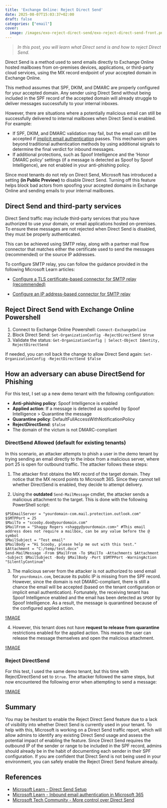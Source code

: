 ```yaml
---
title: 'Exchange Online: Reject Direct Send'
date: 2025-08-07T15:03:37+02:00
draft: false
categories: ["email"]
cover: 
  image: /images/exo-reject-direct-send/exo-reject-direct-send-front.png
---
```


> _In this post, you will learn what Direct send is and how to reject Direct Send._

Direct Send is a method used to send emails directly to Exchange Online hosted mailboxes from on-premises devices, applications, or third-party cloud services, using the MX record endpoint of your accepted domain in Exchange Online.

This method assumes that SPF, DKIM, and DMARC are properly configured for your accepted domain. Any sender using Direct Send without being included in the SPF record of the accepted domain will already struggle to deliver messages successfully to your internal inboxes.

However, there are situations where a potentially malicious email can still be successfully delivered to internal mailboxes when Direct Send is enabled. For example:
- If SPF, DKIM, and DMARC validation may fail, but the email can still be accepted if [implicit email authentication](https://vand3rlinden.com/post/mdo-handling-false-positives-false-negatives/#how-inbound-email-works-in-microsoft-365) passes. This mechanism goes beyond traditional authentication methods by using additional signals to determine the final verdict for inbound messages.
- If additional protections, such as Spoof Intelligence and the ‘Honor DMARC policy’ settings (if a message is detected as Spoof by Spoof Intelligence), are not enabled in your anti-phishing policy.

Since most tenants do not rely on Direct Send, Microsoft has introduced a setting **(in Public Preview)** to disable Direct Send. Turning off this feature helps block bad actors from spoofing your accepted domains in Exchange Online and sending emails to your internal mailboxes.

## Direct Send and third-party services
Direct Send traffic may include third-party services that you have authorized to use your domain, or email applications hosted on-premises. To ensure these messages are not rejected when Direct Send is disabled, they must be properly authenticated.

This can be achieved using SMTP relay, along with a partner mail flow connector that matches either the certificate used to send the messages (recommended) or the source IP addresses.

To configure SMTP relay, you can follow the guidance provided in the following Microsoft Learn articles:

- [Configure a TLS certificate-based connector for SMTP relay (recommended)](https://learn.microsoft.com/en-us/exchange/mail-flow-best-practices/how-to-set-up-a-multifunction-device-or-application-to-send-email-using-microsoft-365-or-office-365#configure-a-tls-certificate-based-connector-for-smtp-relay) 

- [Configure an IP address-based connector for SMTP relay](https://learn.microsoft.com/en-us/exchange/mail-flow-best-practices/how-to-set-up-a-multifunction-device-or-application-to-send-email-using-microsoft-365-or-office-365#configure-an-ip-address-based-connector-for-smtp-relay)


## Reject Direct Send with Exchange Online Powershell
1. Connect to Exchange Online Powershell: `Connect-ExchangeOnline`
2. Block Direct Send: `Set-OrganizationConfig -RejectDirectSend $true`
3. Validate the status: `Get-OrganizationConfig | Select-Object Identity, RejectDirectSend`

If needed, you can roll back the change to allow Direct Send again: `Set-OrganizationConfig -RejectDirectSend $false`

## How an adversary can abuse DirectSend for Phishing
For this test, I set up a new demo tenant with the following configuration:

- **Anti-phishing policy**: Spoof Intelligence is enabled
- **Applied action**: If a message is detected as spoofed by Spoof Intelligence > Quarantine the message
- **Quarantine policy**: DefaultFullAccessWithNotificationPolicy
- **RejectDirectSend**: `$false`
- The domain of the victum is not DMARC-compliant

### DirectSend Allowed (default for existing tenants)
In this scenario, an attacker attempts to phish a user in the demo tenant by trying sending an email directly to the inbox from a malicious server, where port 25 is open for outbound traffic. The attacker follows these steps:

1. The attacker first obtains the MX record of the target domain. They notice that the MX record points to Microsoft 365. Since they cannot tell whether DirectSend is enabled, they decide to attempt delivery.

2. Using the **outdated** `Send-MailMessage` cmdlet, the attacker sends a malicious attachment to the target. This is done with the following PowerShell script:

```
$PSEmailServer = "yourdomain-com.mail.protection.outlook.com"
$SMTPPort = 25
$MailTo = "scooby.doo@yourdomain.com"
$MailFrom = "Shaggy Rogers <shaggy@yourdomain.com>" #This email address does not require a mailbox, can be any value before the @ symbol
$MailSubject = "Test email"
$MailBody = "Hi Scooby, please help me out with this test."
$Attachment = "C:/temp/test.docx"
Send-MailMessage -From $MailFrom -To $MailTo -Attachments $Attachment -Subject $MailSubject -Body $MailBody -Port $SMTPPort -WarningAction "SilentlyContinue"
```

3. The malicious server from the attacker is not authorized to send email for `yourdomain.com`, because its public IP is missing from the SPF record. However, since the domain is not DMARC-compliant, there is still a chance the email will be accepted (based on the tenant configuration or implicit email authentication). Fortunately, the receiving tenant has Spoof Intelligence enabled and the email has been detected as `SPOOF` by Spoof Intelligence. As a result, the message is quarantined because of the configured applied action. 

[!IMAGE](/images/exo-reject-direct-send/exo-reject-direct-send-1.png)

4. However, this tenant does not have **request to release from quarantine** restrictions enabled for the applied action. This means the user can release the message themselves and open the malicious attachment.

[!IMAGE](/images/exo-reject-direct-send/exo-reject-direct-send-2.png)

### Reject DirectSend
For this test, I used the same demo tenant, but this time with RejectDirectSend set to `$true`. The attacker followed the same steps, but now encountered the following error when attempting to send a message:

[!IMAGE](/images/exo-reject-direct-send/exo-reject-direct-send-3.png)

## Summary
You may be hesitant to enable the Reject Direct Send feature due to a lack of visibility into whether Direct Send is currently used in your tenant. To help with this, Microsoft is working on a Direct Send traffic report, which will allow admins to identify any existing Direct Send usage and assess the potential impact of enabling the feature. Since Direct Send requires the outbound IP of the sender or range to be included in the SPF record, admins should already be in the habit of documenting each sender in their SPF configuration. If you are confident that Direct Send is not being used in your environment, you can safely enable the Reject Direct Send feature already.

## References
- [Microsoft Learn - Direct Send Setup](https://learn.microsoft.com/en-us/exchange/mail-flow-best-practices/how-to-set-up-a-multifunction-device-or-application-to-send-email-using-microsoft-365-or-office-365#direct-send-send-mail-directly-from-your-device-or-application-to-microsoft-365-or-office-365)
- [Microsoft Learn - Inbound email authentication in Microsoft 365](https://learn.microsoft.com/en-us/defender-office-365/email-authentication-about#inbound-email-authentication-for-mail-sent-to-microsoft-365)
- [Microsoft Tech Community - More control over Direct Send](https://techcommunity.microsoft.com/blog/exchange/introducing-more-control-over-direct-send-in-exchange-online/4408790)



